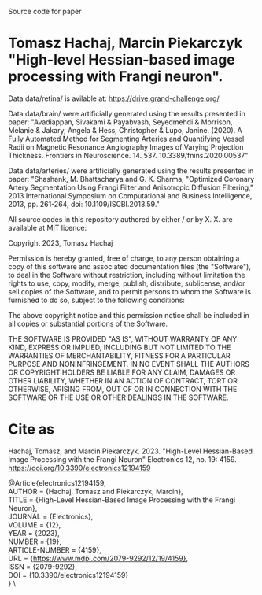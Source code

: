 Source code for paper 

# Tomasz Hachaj, Marcin Piekarczyk "High-level Hessian-based image processing with Frangi neuron".

Data data/retina/ is avilable at: https://drive.grand-challenge.org/

Data data/brain/ were artificially generated using the results presented in paper: "Avadiappan, Sivakami & Payabvash, Seyedmehdi & Morrison, Melanie & Jakary, Angela & Hess, Christopher & Lupo, Janine. (2020). A Fully Automated Method for Segmenting Arteries and Quantifying Vessel Radii on Magnetic Resonance Angiography Images of Varying Projection Thickness. Frontiers in Neuroscience. 14. 537. 10.3389/fnins.2020.00537"

Data data/arteries/ were artificially generated using the results presented in paper: "Shashank, M. Bhattacharya and G. K. Sharma, "Optimized Coronary Artery Segmentation Using Frangi Filter and Anisotropic Diffusion Filtering," 2013 International Symposium on Computational and Business Intelligence, 2013, pp. 261-264, doi: 10.1109/ISCBI.2013.59."

All source codes in this repository authored by either / or by X. X. are available at MIT licence:

Copyright 2023, Tomasz Hachaj

Permission is hereby granted, free of charge, to any person obtaining a copy of this software and associated documentation files (the "Software"), to deal in the Software without restriction, including without limitation the rights to use, copy, modify, merge, publish, distribute, sublicense, and/or sell copies of the Software, and to permit persons to whom the Software is furnished to do so, subject to the following conditions:

The above copyright notice and this permission notice shall be included in all copies or substantial portions of the Software.

THE SOFTWARE IS PROVIDED "AS IS", WITHOUT WARRANTY OF ANY KIND, EXPRESS OR IMPLIED, INCLUDING BUT NOT LIMITED TO THE WARRANTIES OF MERCHANTABILITY, FITNESS FOR A PARTICULAR PURPOSE AND NONINFRINGEMENT. IN NO EVENT SHALL THE AUTHORS OR COPYRIGHT HOLDERS BE LIABLE FOR ANY CLAIM, DAMAGES OR OTHER LIABILITY, WHETHER IN AN ACTION OF CONTRACT, TORT OR OTHERWISE, ARISING FROM, OUT OF OR IN CONNECTION WITH THE SOFTWARE OR THE USE OR OTHER DEALINGS IN THE SOFTWARE.


# Cite as

Hachaj, Tomasz, and Marcin Piekarczyk. 2023. "High-Level Hessian-Based Image Processing with the Frangi Neuron" Electronics 12, no. 19: 4159. https://doi.org/10.3390/electronics12194159 



@Article{electronics12194159, \
AUTHOR = {Hachaj, Tomasz and Piekarczyk, Marcin}, \
TITLE = {High-Level Hessian-Based Image Processing with the Frangi Neuron}, \
JOURNAL = {Electronics}, \
VOLUME = {12}, \
YEAR = {2023}, \
NUMBER = {19}, \
ARTICLE-NUMBER = {4159}, \
URL = {https://www.mdpi.com/2079-9292/12/19/4159}, \
ISSN = {2079-9292}, \
DOI = {10.3390/electronics12194159} \
} \



